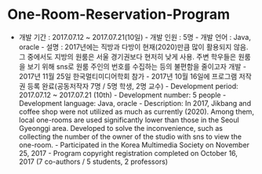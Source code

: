 # One-Room-Reservation-Program
- 개발 기간 : 2017.07.12 ~ 2017.07.21(10일) - 개발 인원 : 5명 - 개발 언어 : Java, oracle - 설명 : 2017년에는 직방과 다방이 현재(2020)만큼 많이 활용되지 않음. 그 중에서도 지방의 원룸은 서울 경기권보다 현저히 낮게 사용. 주변 학우들은 원룸을 보기 위해 sns로 원룸 주인의 번호를 수집하는 등의 불편함을 줄이고자 개발 - 2017년 11월 25일 한국멀티미디어학회 참가 - 2017년 10월 16일에 프로그램 저작권 등록 완료(공동저작자 7명 / 5명 학생, 2명 교수)   - Development period: 2017.07.12 ~ 2017.07.21 (10th) - Development number: 5 people - Development language: Java, oracle - Description: In 2017, Jikbang and coffee shop were not utilized as much as currently (2020). Among them, local one-rooms are used significantly lower than those in the Seoul Gyeonggi area. Developed to solve the inconvenience, such as collecting the number of the owner of the studio with sns to view the one-room. - Participated in the Korea Multimedia Society on November 25, 2017 - Program copyright registration completed on October 16, 2017 (7 co-authors / 5 students, 2 professors)
